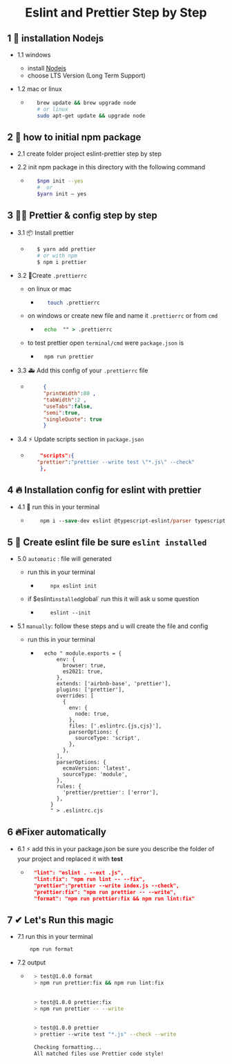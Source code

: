 
<div align="center">

<h1> Eslint and Prettier Step by Step </h1>
</div>

## 1  🎨 installation Nodejs

- 1.1 windows
  - install <a href="https://nodejs.org/en" />Nodejs</a>
  - choose LTS Version (Long Term Support)

- 1.2 mac or linux

  - ```bash
       brew update && brew upgrade node
       # or linux
       sudo apt-get update && upgrade node
     ```

## 2  🎇 how to initial npm package

- 2.1  create folder project eslint-prettier step by step

- 2.2  init npm package in this directory with the following command

  - ```bash
       $npm init --yes
       #  or 
       $yarn init — yes
    ```

## 3 🐱‍🚀 Prettier & config step by step

- 3.1 📦 Install prettier

  - ```bash
       $ yarn add prettier
       # or with npm
       $ npm i prettier
       ```

- 3.2 🌴Create `.prettierrc`
  - on linux or mac

    - ```bash
         touch .prettierrc
       ```

  - on windows or create new file and name it `.prettierrc` or from `cmd`

    - ```cmd
        echo  "" > .prettierrc
        ```

  - to test prettier open `terminal/cmd` were `package.json` is

    - ```cmd
        npm run prettier
        ```

- 3.3 🚑 Add this config of your `.prettierrc` file

  - ```json
         {
         "printWidth":80 ,
         "tabWidth":2 ,
         "useTabs":false,
         "semi":true,
         "singleQuote": true
         }
     ```

- 3.4 ⚡ Update scripts section in `package.json`

  - ```json
        "scripts":{
       "prettier":"prettier --write test \"*.js\" --check"
        },
     ```

## 4 🔥 Installation config for eslint with prettier

- 4.1 🚅 run this in your terminal

    - ```ps
          npm i --save-dev eslint @typescript-eslint/parser typescript eslint-config-prettier eslint-plugin-import eslint-plugin-node  eslint-plugin-promise eslint-plugin-react eslint-plugin-jsx-a11y  eslint-plugin-standard prettier
      ```

## 5 🚀 Create eslint file be sure `eslint installed`

- 5.0 `automatic` : file will generated

  - run this in your terminal

    - ```shell
          npx eslint init
        ```

  - if  $eslint` installed `global` run this it will ask u some question

    - ```ps
          eslint --init
       ```

- 5.1 `manually`: follow these steps and u will create the file and config
  - run this in your terminal

    - ```shell
        echo " module.exports = {
            env: {
              browser: true,
              es2021: true,
            },
            extends: ['airbnb-base', 'prettier'],
            plugins: ['prettier'],
            overrides: [
              {
                env: {
                  node: true,
                },
                files: ['.eslintrc.{js,cjs}'],
                parserOptions: {
                  sourceType: 'script',
                },
              },
            ],
            parserOptions: {
              ecmaVersion: 'latest',
              sourceType: 'module',
            },
            rules: {
              'prettier/prettier': ['error'],
            },
          }
          " > .eslintrc.cjs
       ```

## 6 🔥Fixer automatically

  - 6.1 ⚡ add this in your package.json be sure you describe the folder of your project and replaced it with **test**
    
    - ```json
        "lint": "eslint . --ext .js",
        "lint:fix": "npm run lint -- --fix",
        "prettier":"prettier --write index.js --check",
        "prettier:fix": "npm run prettier -- --write",
        "format": "npm run prettier:fix && npm run lint:fix"
      ```
## 7 ✔ Let's Run this magic
  - 7.1 run this in your terminal
    ```bash
        npm run format
      ```
 - 7.2 output
    - ```bash
        > test@1.0.0 format
        > npm run prettier:fix && npm run lint:fix
        
        
        > test@1.0.0 prettier:fix
        > npm run prettier -- --write
        
        
        > test@1.0.0 prettier
        > prettier --write test "*.js" --check --write
        
        Checking formatting...
        All matched files use Prettier code style!
        ```

  
